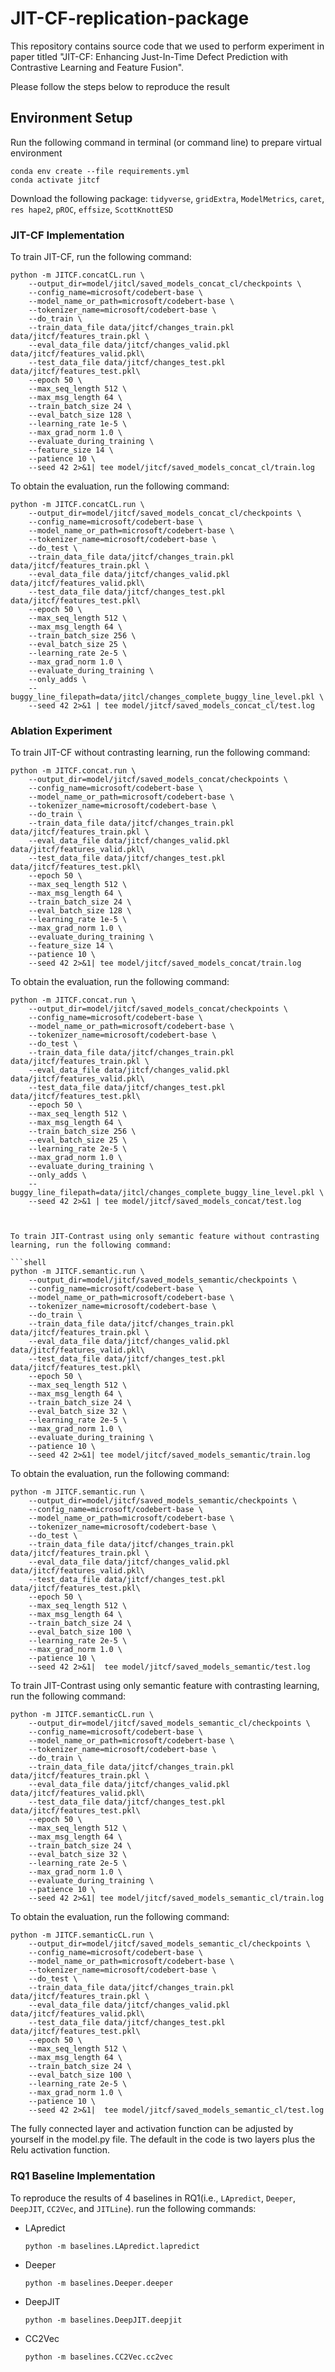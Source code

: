 # JIT-CF-replication-package


This repository contains source code that we used to perform experiment in paper titled "JIT-CF: Enhancing Just-In-Time Defect Prediction with Contrastive Learning and Feature Fusion".

Please follow the steps below to reproduce the result


## Environment Setup

Run the following command in terminal (or command line) to prepare virtual environment

```shell
conda env create --file requirements.yml
conda activate jitcf
```

Download the following package: `tidyverse`, `gridExtra`, `ModelMetrics`, `caret`, `res
hape2`, `pROC`, `effsize`, `ScottKnottESD`



### **JIT-CF Implementation**

To train JIT-CF, run the following command:

```shell
python -m JITCF.concatCL.run \
    --output_dir=model/jitcl/saved_models_concat_cl/checkpoints \
    --config_name=microsoft/codebert-base \
    --model_name_or_path=microsoft/codebert-base \
    --tokenizer_name=microsoft/codebert-base \
    --do_train \
    --train_data_file data/jitcf/changes_train.pkl data/jitcf/features_train.pkl \
    --eval_data_file data/jitcf/changes_valid.pkl data/jitcf/features_valid.pkl\
    --test_data_file data/jitcf/changes_test.pkl data/jitcf/features_test.pkl\
    --epoch 50 \
    --max_seq_length 512 \
    --max_msg_length 64 \
    --train_batch_size 24 \
    --eval_batch_size 128 \
    --learning_rate 1e-5 \
    --max_grad_norm 1.0 \
    --evaluate_during_training \
    --feature_size 14 \
    --patience 10 \
    --seed 42 2>&1| tee model/jitcf/saved_models_concat_cl/train.log

```

To obtain the evaluation, run the following command:

```shell
python -m JITCF.concatCL.run \
    --output_dir=model/jitcf/saved_models_concat_cl/checkpoints \
    --config_name=microsoft/codebert-base \
    --model_name_or_path=microsoft/codebert-base \
    --tokenizer_name=microsoft/codebert-base \
    --do_test \
    --train_data_file data/jitcf/changes_train.pkl data/jitcf/features_train.pkl \
    --eval_data_file data/jitcf/changes_valid.pkl data/jitcf/features_valid.pkl\
    --test_data_file data/jitcf/changes_test.pkl data/jitcf/features_test.pkl\
    --epoch 50 \
    --max_seq_length 512 \
    --max_msg_length 64 \
    --train_batch_size 256 \
    --eval_batch_size 25 \
    --learning_rate 2e-5 \
    --max_grad_norm 1.0 \
    --evaluate_during_training \
    --only_adds \
    --buggy_line_filepath=data/jitcl/changes_complete_buggy_line_level.pkl \
    --seed 42 2>&1 | tee model/jitcf/saved_models_concat_cl/test.log

```

### Ablation Experiment

To train JIT-CF without contrasting learning, run the following command:

```shell
python -m JITCF.concat.run \
    --output_dir=model/jitcf/saved_models_concat/checkpoints \
    --config_name=microsoft/codebert-base \
    --model_name_or_path=microsoft/codebert-base \
    --tokenizer_name=microsoft/codebert-base \
    --do_train \
    --train_data_file data/jitcf/changes_train.pkl data/jitcf/features_train.pkl \
    --eval_data_file data/jitcf/changes_valid.pkl data/jitcf/features_valid.pkl\
    --test_data_file data/jitcf/changes_test.pkl data/jitcf/features_test.pkl\
    --epoch 50 \
    --max_seq_length 512 \
    --max_msg_length 64 \
    --train_batch_size 24 \
    --eval_batch_size 128 \
    --learning_rate 1e-5 \
    --max_grad_norm 1.0 \
    --evaluate_during_training \
    --feature_size 14 \
    --patience 10 \
    --seed 42 2>&1| tee model/jitcf/saved_models_concat/train.log

```

To obtain the evaluation, run the following command:

```shell
python -m JITCF.concat.run \
    --output_dir=model/jitcf/saved_models_concat/checkpoints \
    --config_name=microsoft/codebert-base \
    --model_name_or_path=microsoft/codebert-base \
    --tokenizer_name=microsoft/codebert-base \
    --do_test \
    --train_data_file data/jitcf/changes_train.pkl data/jitcf/features_train.pkl \
    --eval_data_file data/jitcf/changes_valid.pkl data/jitcf/features_valid.pkl\
    --test_data_file data/jitcf/changes_test.pkl data/jitcf/features_test.pkl\
    --epoch 50 \
    --max_seq_length 512 \
    --max_msg_length 64 \
    --train_batch_size 256 \
    --eval_batch_size 25 \
    --learning_rate 2e-5 \
    --max_grad_norm 1.0 \
    --evaluate_during_training \
    --only_adds \
    --buggy_line_filepath=data/jitcl/changes_complete_buggy_line_level.pkl \
    --seed 42 2>&1 | tee model/jitcf/saved_models_concat/test.log



To train JIT-Contrast using only semantic feature without contrasting learning, run the following command:

```shell
python -m JITCF.semantic.run \
    --output_dir=model/jitcf/saved_models_semantic/checkpoints \
    --config_name=microsoft/codebert-base \
    --model_name_or_path=microsoft/codebert-base \
    --tokenizer_name=microsoft/codebert-base \
    --do_train \
    --train_data_file data/jitcf/changes_train.pkl data/jitcf/features_train.pkl \
    --eval_data_file data/jitcf/changes_valid.pkl data/jitcf/features_valid.pkl\
    --test_data_file data/jitcf/changes_test.pkl data/jitcf/features_test.pkl\
    --epoch 50 \
    --max_seq_length 512 \
    --max_msg_length 64 \
    --train_batch_size 24 \
    --eval_batch_size 32 \
    --learning_rate 2e-5 \
    --max_grad_norm 1.0 \
    --evaluate_during_training \
    --patience 10 \
    --seed 42 2>&1| tee model/jitcf/saved_models_semantic/train.log
```

To obtain the evaluation, run the following command:

```shell
python -m JITCF.semantic.run \
    --output_dir=model/jitcf/saved_models_semantic/checkpoints \
    --config_name=microsoft/codebert-base \
    --model_name_or_path=microsoft/codebert-base \
    --tokenizer_name=microsoft/codebert-base \
    --do_test \
    --train_data_file data/jitcf/changes_train.pkl data/jitcf/features_train.pkl \
    --eval_data_file data/jitcf/changes_valid.pkl data/jitcf/features_valid.pkl\
    --test_data_file data/jitcf/changes_test.pkl data/jitcf/features_test.pkl\
    --epoch 50 \
    --max_seq_length 512 \
    --max_msg_length 64 \
    --train_batch_size 24 \
    --eval_batch_size 100 \
    --learning_rate 2e-5 \
    --max_grad_norm 1.0 \
    --patience 10 \
    --seed 42 2>&1|  tee model/jitcf/saved_models_semantic/test.log
```


To train JIT-Contrast using only semantic feature with contrasting learning, run the following command:

```shell
python -m JITCF.semanticCL.run \
    --output_dir=model/jitcf/saved_models_semantic_cl/checkpoints \
    --config_name=microsoft/codebert-base \
    --model_name_or_path=microsoft/codebert-base \
    --tokenizer_name=microsoft/codebert-base \
    --do_train \
    --train_data_file data/jitcf/changes_train.pkl data/jitcf/features_train.pkl \
    --eval_data_file data/jitcf/changes_valid.pkl data/jitcf/features_valid.pkl\
    --test_data_file data/jitcf/changes_test.pkl data/jitcf/features_test.pkl\
    --epoch 50 \
    --max_seq_length 512 \
    --max_msg_length 64 \
    --train_batch_size 24 \
    --eval_batch_size 32 \
    --learning_rate 2e-5 \
    --max_grad_norm 1.0 \
    --evaluate_during_training \
    --patience 10 \
    --seed 42 2>&1| tee model/jitcf/saved_models_semantic_cl/train.log
```

To obtain the evaluation, run the following command:

```shell
python -m JITCF.semanticCL.run \
    --output_dir=model/jitcf/saved_models_semantic_cl/checkpoints \
    --config_name=microsoft/codebert-base \
    --model_name_or_path=microsoft/codebert-base \
    --tokenizer_name=microsoft/codebert-base \
    --do_test \
    --train_data_file data/jitcf/changes_train.pkl data/jitcf/features_train.pkl \
    --eval_data_file data/jitcf/changes_valid.pkl data/jitcf/features_valid.pkl\
    --test_data_file data/jitcf/changes_test.pkl data/jitcf/features_test.pkl\
    --epoch 50 \
    --max_seq_length 512 \
    --max_msg_length 64 \
    --train_batch_size 24 \
    --eval_batch_size 100 \
    --learning_rate 2e-5 \
    --max_grad_norm 1.0 \
    --patience 10 \
    --seed 42 2>&1|  tee model/jitcf/saved_models_semantic_cl/test.log
```
The fully connected layer and activation function can be adjusted by yourself in the model.py file. The default in the code is two layers plus the Relu activation function.

### **RQ1 Baseline Implementation**

To reproduce the results of 4 baselines in RQ1(i.e., `LApredict`, `Deeper`, `DeepJIT`, `CC2Vec`, and `JITLine`).  run the following commands: 

- LApredict

  ```shell
  python -m baselines.LApredict.lapredict
  ```

- Deeper

  ```shell
  python -m baselines.Deeper.deeper
  ```

- DeepJIT

  ```shell
  python -m baselines.DeepJIT.deepjit
  ```

- CC2Vec

  ```shell
  python -m baselines.CC2Vec.cc2vec
  ```







